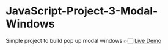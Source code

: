# JavaScript-Project-3-Modal-Windows
Simple project to build pop up modal windows
👉🏻 <a href='https://xyzuka.github.io/JavaScript-Project-3-Modal-Windows/'>Live Demo</a>
